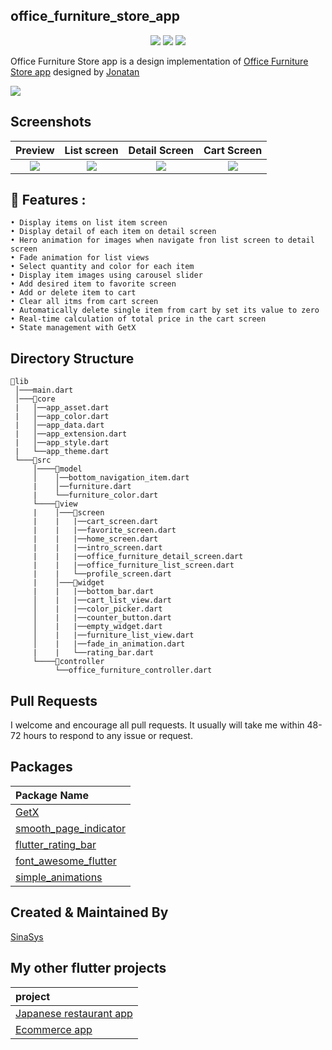 ## office_furniture_store_app

<p align="center">
  <img src="https://img.shields.io/github/workflow/status/SinaSys/flutter_office_furniture_store_app/Analyze%20and%20Build?label=CI&logo=github">
  <img src="https://img.shields.io/github/v/release/SinaSys/flutter_office_furniture_store_app?label=Release&logo=semantic-release">
  <img src="https://img.shields.io/github/last-commit/SinaSys/flutter_office_furniture_store_app?label=Last%20commit">
</p>


Office Furniture Store app is a design implementation of [Office Furniture Store app](https://dribbble.com/shots/16394699-E-commerce-design-concept) designed by [Jonatan](https://dribbble.com/Jhonatan_artist23)

![](https://github.com/SinaSys/flutter_office_furniture_store_app/blob/master/screenshots/office_furniture_store_app.jpg?raw=true)


## Screenshots

Preview                    |   List screen             |   Detail Screen           |  Cart Screen
:-------------------------:|:-------------------------:|:-------------------------:|:-------------------------:
![](https://github.com/SinaSys/flutter_office_furniture_store_app/blob/master/screenshots/preview.gif?raw=true)|![](https://github.com/SinaSys/flutter_office_furniture_store_app/blob/master/screenshots/office_furniture_list_screen.png?raw=true)|![](https://github.com/SinaSys/flutter_office_furniture_store_app/blob/master/screenshots/office_furniture_detail_screen.png?raw=true)|![](https://github.com/SinaSys/flutter_office_furniture_store_app/blob/master/screenshots/cart_screen.png?raw=true)




## 🚀 Features :
```
• Display items on list item screen
• Display detail of each item on detail screen
• Hero animation for images when navigate fron list screen to detail screen
• Fade animation for list views
• Select quantity and color for each item
• Display item images using carousel slider
• Add desired item to favorite screen
• Add or delete item to cart
• Clear all itms from cart screen
• Automatically delete single item from cart by set its value to zero
• Real-time calculation of total price in the cart screen
• State management with GetX
```

## Directory Structure
```
📂lib
 │───main.dart  
 │───📂core  
 |   │──app_asset.dart
 |   │──app_color.dart
 |   │──app_data.dart
 |   │──app_extension.dart
 |   │──app_style.dart
 |   └──app_theme.dart
 └───📂src
     │────📂model
     │    │──bottom_navigation_item.dart
     |    │──furniture.dart
     |    └──furniture_color.dart
     └────📂view
     |    │───📂screen
     |    |   |──cart_screen.dart
     |    |   |──favorite_screen.dart
     |    |   |──home_screen.dart
     |    |   |──intro_screen.dart
     |    |   |──office_furniture_detail_screen.dart
     |    |   |──office_furniture_list_screen.dart
     |    |   └──profile_screen.dart
     |    │───📂widget
     |    |   |──bottom_bar.dart
     │    |   |──cart_list_view.dart
     │    |   |──color_picker.dart
     │    |   |──counter_button.dart
     │    |   |──empty_widget.dart
     │    |   |──furniture_list_view.dart
     │    |   |──fade_in_animation.dart
     |    |   └──rating_bar.dart
     └────📂controller
          └──office_furniture_controller.dart
```

## Pull Requests
I welcome and encourage all pull requests. It usually will take me within 48-72 hours to respond to any issue or request.


## Packages
Package Name        |
:-------------------------|
|[GetX](https://pub.dev/packages/get)
|[smooth_page_indicator](https://pub.dev/packages/smooth_page_indicator)
|[flutter_rating_bar](https://pub.dev/packages/flutter_rating_bar)
|[font_awesome_flutter](https://pub.dev/packages/font_awesome_flutter)
|[simple_animations](https://pub.dev/packages/simple_animations)


## Created & Maintained By

[SinaSys](https://github.com/SinaSys) 


## My other flutter projects
project        |
:-------------------------|
|[Japanese restaurant app](https://github.com/SinaSys/flutter_japanese_restaurant_app)
|[Ecommerce app](https://github.com/SinaSys/flutter_ecommerce_app)
